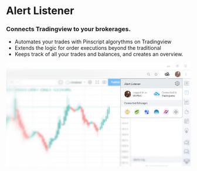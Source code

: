 # Alert Listener
### Connects Tradingview to your brokerages.
* Automates your trades with Pinscript algorythms on Tradingview
* Extends the logic for order executions beyond the traditional
* Keeps track of all your trades and balances, and creates an overview.

![PREVIEW](https://raw.githubusercontent.com/PineWiki/Alert-Listener/master/AlertListener_preview.jpg)

